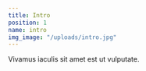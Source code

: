 ```yaml
---
title: Intro
position: 1
name: intro
img_image: "/uploads/intro.jpg"
---
```


Vivamus iaculis sit amet est ut vulputate.